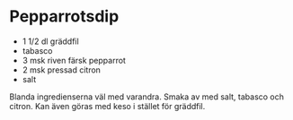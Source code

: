 # Pepparrotsdip

-   1 1/2 dl gräddfil
-   tabasco
-   3 msk riven färsk pepparrot
-   2 msk pressad citron
-   salt

Blanda ingredienserna väl med varandra. Smaka av med salt, tabasco och
citron. Kan även göras med keso i stället för gräddfil.
